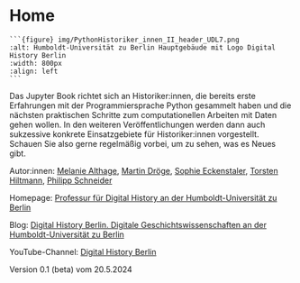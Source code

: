 # Home

````{div} full-width
```{figure} img/PythonHistoriker_innen_II_header_UDL7.png
:alt: Humboldt-Universität zu Berlin Hauptgebäude mit Logo Digital History Berlin
:width: 800px
:align: left
```
````

Das Jupyter Book richtet sich an Historiker:innen, die bereits erste Erfahrungen mit der Programmiersprache Python gesammelt haben und die nächsten praktischen Schritte zum computationellen Arbeiten mit Daten gehen wollen. In den weiteren Veröffentlichungen werden dann auch sukzessive konkrete Einsatzgebiete für Historiker:innen vorgestellt. Schauen Sie also gerne regelmäßig vorbei, um zu sehen, was es Neues gibt.

Autor:innen: [Melanie Althage](https://www.geschichte.hu-berlin.de/de/bereiche-und-lehrstuehle/digital-history/personen/althage), [Martin Dröge](https://www.geschichte.hu-berlin.de/de/bereiche-und-lehrstuehle/digital-history/personen/dr-martin-droege), [Sophie Eckenstaler](https://www.geschichte.hu-berlin.de/de/bereiche-und-lehrstuehle/digital-history/personen/sophie-eckenstaler), [Torsten Hiltmann](https://www.geschichte.hu-berlin.de/de/bereiche-und-lehrstuehle/digital-history/personen/torsten-hiltmann), [Philipp Schneider](https://www.geschichte.hu-berlin.de/de/bereiche-und-lehrstuehle/digital-history/personen/philipp-schneider-m-a)

Homepage: [Professur für Digital History an der Humboldt-Universität zu Berlin](https://www.geschichte.hu-berlin.de/de/bereiche-und-lehrstuehle/digital-history)

Blog: [Digital History Berlin. Digitale Geschichtswissenschaften an der Humboldt-Universität zu Berlin](https://dhistory.hypotheses.org/)

YouTube-Channel: [Digital History Berlin](https://www.youtube.com/channel/UCp2E__culOIiZTok5WRh7lQ)

Version 0.1 (beta) vom 20.5.2024
